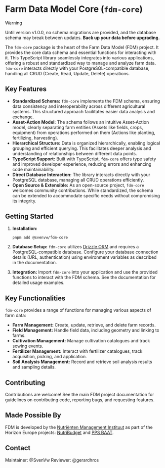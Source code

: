 # Farm Data Model Core (`fdm-core`)

> [!WARNING]  
> Until version v1.0.0, no schema migrations are provided, and the database schema may break between updates.  **Back up your data before upgrading.**

The `fdm-core` package is the heart of the Farm Data Model (FDM) project. It provides the core data schema and essential functions for interacting with it.  This TypeScript library seamlessly integrates into various applications, offering a robust and standardized way to manage and analyze farm data.  `fdm-core` interacts directly with your PostgreSQL-compatible database, handling all CRUD (Create, Read, Update, Delete) operations.

## Key Features

* **Standardized Schema:**  `fdm-core` implements the FDM schema, ensuring data consistency and interoperability across different agricultural systems. This structured approach facilitates easier data analysis and exchange.
* **Asset-Action Model:**  The schema follows an intuitive Asset-Action model, clearly separating farm entities (Assets like fields, crops, equipment) from operations performed on them (Actions like planting, fertilizing, harvesting).
* **Hierarchical Structure:** Data is organized hierarchically, enabling logical grouping and efficient querying. This facilitates deeper analysis and understanding of relationships between different data points.
* **TypeScript Support:**  Built with TypeScript, `fdm-core` offers type safety and improved developer experience, reducing errors and enhancing code maintainability.
* **Direct Database Interaction:**  The library interacts directly with your PostgreSQL database, managing all CRUD operations efficiently.
* **Open Source & Extensible:** As an open-source project, `fdm-core` welcomes community contributions.  While standardized, the schema can be extended to accommodate specific needs without compromising its integrity.

## Getting Started

1. **Installation:**
   ```bash
   pnpm add @svenvw/fdm-core
   ```
2. **Database Setup:** `fdm-core` utilizes [Drizzle ORM](https://github.com/drizzle-team/drizzle-orm) and requires a PostgreSQL-compatible database. Configure your database connection details (URL, authentication) using environment variables as described in the documentation.

3. **Integration:** Import `fdm-core` into your application and use the provided functions to interact with the FDM schema. See the documentation for detailed usage examples.

## Key Functionalities
`fdm-core` provides a range of functions for managing various aspects of farm data:

* **Farm Management:** Create, update, retrieve, and delete farm records.
* **Field Management:** Handle field data, including geometry and linking to farms.
* **Cultivation Management:** Manage cultivation catalogues and track sowing events.
* **Fertilizer Management:** Interact with fertilizer catalogues, track acquisition, picking, and application.
* **Soil Analysis Management:** Record and retrieve soil analysis results and sampling details.

## Contributing
Contributions are welcome! See the main FDM project documentation for guidelines on contributing code, reporting bugs, and requesting features.

## Made Possible By
FDM is developed by the [Nutriënten Management Instituut](https://www.nmi-agro.nl/) as part of the Horizon Europe projects: [NutriBudget](https://www.nutribudget.eu/) and [PPS BAAT](https://www.handboekbodemenbemesting.nl/nl/handboekbodemenbemesting/pps-baat.htm).

## Contact
Maintainer: @SvenVw
Reviewer: @gerardhros